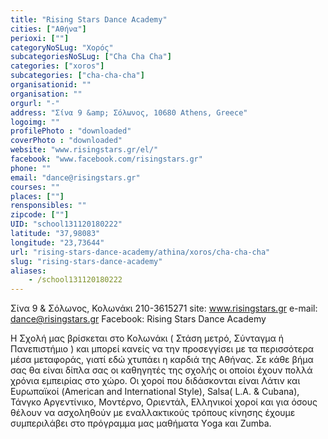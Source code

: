```yaml
---
title: "Rising Stars Dance Academy"
cities: ["Αθήνα"]
perioxi: [""]
categoryNoSLug: "Χορός"
subcategoriesNoSLug: ["Cha Cha Cha"]
categories: ["xoros"]
subcategories: ["cha-cha-cha"]
organisationid: ""
organisation: ""
orgurl: "-"
address: "Σίνα 9 &amp; Σόλωνος, 10680 Athens, Greece"
logoimg: ""
profilePhoto : "downloaded"
coverPhoto : "downloaded"
website: "www.risingstars.gr/el/"
facebook: "www.facebook.com/risingstars.gr"
phone: ""
email: "dance@risingstars.gr"
courses: ""
places: [""]
rensponsibles: ""
zipcode: [""]
UID: "school131120180222"
latitude: "37,98083"
longitude: "23,73644"
url: "rising-stars-dance-academy/athina/xoros/cha-cha-cha"
slug: "rising-stars-dance-academy"
aliases:
    - /school131120180222
---
```



Σίνα 9 &amp; Σόλωνος, Κολωνάκι 210-3615271 site: www.risingstars.gr e-mail: dance@risingstars.gr Facebook: Rising Stars Dance Academy

H Σχολή μας βρίσκεται στο Κολωνάκι ( Στάση μετρό, Σύνταγμα ή Πανεπιστήμιο ) και μπορεί κανείς να την προσεγγίσει με τα περισσότερα μέσα μεταφοράς, γιατί εδώ χτυπάει η καρδιά της Αθήνας. Σε κάθε βήμα σας θα είναι δίπλα σας οι καθηγητές της σχολής οι οποίοι έχουν πολλά χρόνια εμπειρίας στο χώρο. Οι χοροί που διδάσκονται είναι Λάτιν και Ευρωπαϊκοί (American and International Style), Salsa( L.A. &amp; Cubana), Τάνγκο Αργεντίνικο, Μοντέρνο, Οριεντάλ, Ελληνικοί χοροί και για όσους θέλουν να ασχοληθούν με εναλλακτικούς τρόπους κίνησης έχουμε συμπεριλάβει στο πρόγραμμα μας μαθήματα Υoga και Zumba.